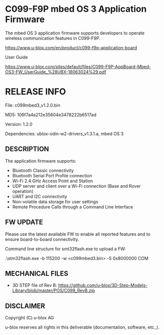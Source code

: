 # C099-F9P mbed OS 3 Application Firmware
The mbed OS 3 application firmware supports developers to operate wireless communication features in C099-F9P.

https://www.u-blox.com/en/product/c099-f9p-application-board

User Guide

https://www.u-blox.com/sites/default/files/C099-F9P-AppBoard-Mbed-OS3-FW_UserGuide_%28UBX-18063024%29.pdf

# RELEASE INFO
File: c099mbed3_v1.2.0.bin

MD5: 106f7a4a212e35604e3478222b6517ad 

Version: 1.2.0

Dependencies: ublox-odin-w2-drivers_v1.3.1.a, mbed OS 3

## DESCRIPTION
The application firmware supports:

- Bluetooth Classic connectivity 
- Bluetooth Serial Port Profile connection
- Wi-Fi 2.4 GHz Access Point and Station
- UDP server and client over a Wi-Fi connection (Base and Rover operation)
- UART and I2C connectivity
- Non-volatile data storage for user settings
- Remote Procedure Calls through a Command Line Interface

## FW UPDATE

Please use the latest available FW to enable all reported features and to ensure board-to-board connectivity.

Command line structure for smt32flash.exe to upload a FW:

.\stm32flash.exe -b 115200 -w <c099mbed3.bin> -S 0x8000000 COM<port number>

## MECHANICAL FILES

- 3D STEP file of Rev B: https://github.com/u-blox/3D-Step-Models-Library/blob/master/POS/C099_RevB.zip

## DISCLAIMER
Copyright (C) u-blox AG

u-blox reserves all rights in this deliverable (documentation, software, etc.,).
